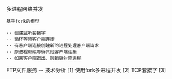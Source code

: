 多进程网络并发
	
	基于fork的模型

	-- 创建监听套接字
	-- 循环等待客户端连接
	-- 有客户端连接创建新的进程处理客户端请求
	-- 原进程继续等待其他客户端连接
	-- 如果客户端退出，则销毁对应进程


FTP文件服务 -- 技术分析
	[1] 使用fork多进程并发
	[2] TCP套接字
	[3] 